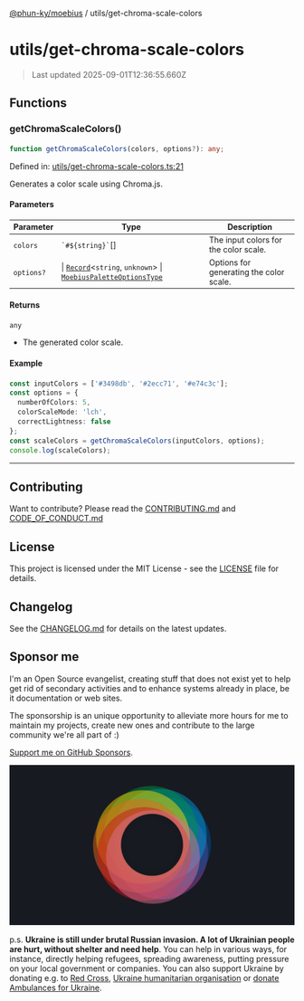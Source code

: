 [@phun-ky/moebius](../README.md) / utils/get-chroma-scale-colors

# utils/get-chroma-scale-colors

> Last updated 2025-09-01T12:36:55.660Z

##

## Functions

### getChromaScaleColors()

```ts
function getChromaScaleColors(colors, options?): any;
```

Defined in: [utils/get-chroma-scale-colors.ts:21](https://github.com/phun-ky/moebius/blob/main/src/utils/get-chroma-scale-colors.ts#L21)

Generates a color scale using Chroma.js.

#### Parameters

| Parameter  | Type                                                                                                                                                                                        | Description                             |
| ---------- | ------------------------------------------------------------------------------------------------------------------------------------------------------------------------------------------- | --------------------------------------- |
| `colors`   | `` `#${string}` ``\[]                                                                                                                                                                       | The input colors for the color scale.   |
| `options?` | \| [`Record`](https://www.typescriptlang.org/docs/handbook/utility-types.html#recordkeys-type)<`string`, `unknown`> \| [`MoebiusPaletteOptionsType`](../types.md#moebiuspaletteoptionstype) | Options for generating the color scale. |

#### Returns

`any`

- The generated color scale.

#### Example

```ts
const inputColors = ['#3498db', '#2ecc71', '#e74c3c'];
const options = {
  numberOfColors: 5,
  colorScaleMode: 'lch',
  correctLightness: false
};
const scaleColors = getChromaScaleColors(inputColors, options);
console.log(scaleColors);
```

---

## Contributing

Want to contribute? Please read the [CONTRIBUTING.md](https://github.com/phun-ky/moebius/blob/main/CONTRIBUTING.md) and [CODE_OF_CONDUCT.md](https://github.com/phun-ky/moebius/blob/main/CODE_OF_CONDUCT.md)

## License

This project is licensed under the MIT License - see the [LICENSE](https://github.com/phun-ky/moebius/blob/main/LICENSE) file for details.

## Changelog

See the [CHANGELOG.md](https://github.com/phun-ky/moebius/blob/main/CHANGELOG.md) for details on the latest updates.

## Sponsor me

I'm an Open Source evangelist, creating stuff that does not exist yet to help get rid of secondary activities and to enhance systems already in place, be it documentation or web sites.

The sponsorship is an unique opportunity to alleviate more hours for me to maintain my projects, create new ones and contribute to the large community we're all part of :)

[Support me on GitHub Sponsors](https://github.com/sponsors/phun-ky).

![logo](https://github.com/phun-ky/moebius/blob/main/public/images/logo/logo-ring.png?raw=true)

p.s. **Ukraine is still under brutal Russian invasion. A lot of Ukrainian people are hurt, without shelter and need help**. You can help in various ways, for instance, directly helping refugees, spreading awareness, putting pressure on your local government or companies. You can also support Ukraine by donating e.g. to [Red Cross](https://www.icrc.org/en/donate/ukraine), [Ukraine humanitarian organisation](https://savelife.in.ua/en/donate-en/#donate-army-card-weekly) or [donate Ambulances for Ukraine](https://www.gofundme.com/f/help-to-save-the-lives-of-civilians-in-a-war-zone).

